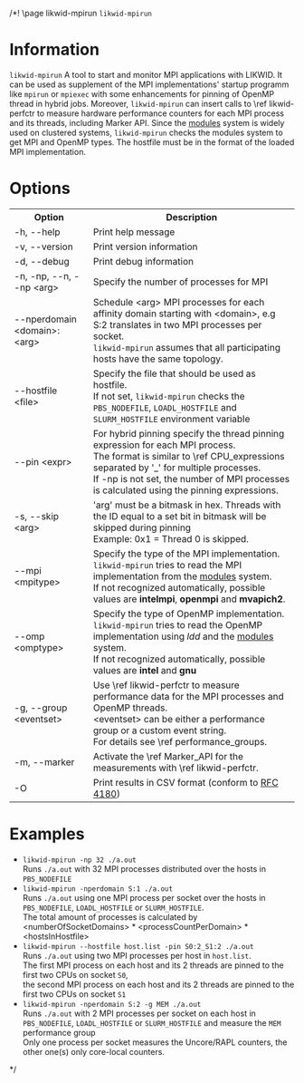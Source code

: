/*! \page likwid-mpirun <CODE>likwid-mpirun</CODE>

<H1>Information</H1>
<CODE>likwid-mpirun</CODE>
A tool to start and monitor MPI applications with LIKWID. It can be used as supplement of the MPI implementations' startup programm like <CODE>mpirun</CODE> or <CODE>mpiexec</CODE> with some enhancements for pinning of OpenMP thread in hybrid jobs. Moreover, <CODE>likwid-mpirun</CODE> can insert calls to \ref likwid-perfctr to measure hardware performance counters for each MPI process and its threads, including Marker API. Since the <A HREF="http://modules.sourceforge.net/">modules</A> system is widely used on clustered systems, <CODE>likwid-mpirun</CODE> checks the modules system to get MPI and OpenMP types. The hostfile must be in the format of the loaded MPI implementation.

<H1>Options</H1>
<TABLE>
<TR>
  <TH>Option</TH>
  <TH>Description</TH>
</TR>
<TR>
  <TD>-h, --help</TD>
  <TD>Print help message</TD>
</TR>
<TR>
  <TD>-v, --version</TD>
  <TD>Print version information</TD>
</TR>
<TR>
  <TD>-d, --debug</TD>
  <TD>Print debug information</TD>
</TR>
<TR>
  <TD>-n, -np, --n, --np &lt;arg&gt;</TD>
  <TD>Specify the number of processes for MPI</TD>
</TR>
<TR>
  <TD>--nperdomain &lt;domain&gt;:&lt;arg&gt;</TD>
  <TD>Schedule &lt;arg&gt; MPI processes for each affinity domain starting with &lt;domain&gt;, e.g S:2 translates in two MPI processes per socket.<BR><CODE>likwid-mpirun</CODE> assumes that all participating hosts have the same topology.</TD>
</TR>
<TR>
  <TD>--hostfile &lt;file&gt;</TD>
  <TD>Specify the file that should be used as hostfile.<BR>If not set, <CODE>likwid-mpirun</CODE> checks the <CODE>PBS_NODEFILE</CODE>, <CODE>LOADL_HOSTFILE</CODE> and <CODE>SLURM_HOSTFILE</CODE> environment variable</TD>
</TR>
<TR>
  <TD>--pin &lt;expr&gt;</TD>
  <TD>For hybrid pinning specify the thread pinning expression for each MPI process.<BR>The format is similar to \ref CPU_expressions separated by '_' for multiple processes.<BR>If -np is not set, the number of MPI processes is calculated using the pinning expressions.</TD>
</TR>
<TR>
  <TD>-s, --skip &lt;arg&gt;</TD>
  <TD>'arg' must be a bitmask in hex. Threads with the ID equal to a set bit in bitmask will be skipped during pinning<BR>Example: 0x1 = Thread 0 is skipped.</TD>
</TR>
<TR>
  <TD>--mpi &lt;mpitype&gt;</TD>
  <TD>Specify the type of the MPI implementation.<BR><CODE>likwid-mpirun</CODE> tries to read the MPI implementation from the <A HREF="http://modules.sourceforge.net/">modules</A> system.<BR>If not recognized automatically, possible values are <B>intelmpi</B>, <B>openmpi</B> and <B>mvapich2</B>.</TD>
</TR>
<TR>
  <TD>--omp &lt;omptype&gt;</TD>
  <TD>Specify the type of OpenMP implementation.<BR><CODE>likwid-mpirun</CODE> tries to read the OpenMP implementation using <I>ldd</I> and the <A HREF="http://modules.sourceforge.net/">modules</A> system.<BR>If not recognized automatically, possible values are <B>intel</B> and <B>gnu</B></TD>
</TR>
<TR>
  <TD>-g, --group &lt;eventset&gt;</TD>
  <TD>Use \ref likwid-perfctr to measure performance data for the MPI processes and OpenMP threads.<BR>&lt;eventset&gt; can be either a performance group or a custom event string.<BR>For details see \ref performance_groups.</TD>
</TR>
<TR>
  <TD>-m, --marker</TD>
  <TD>Activate the \ref Marker_API for the measurements with \ref likwid-perfctr.</TD>
</TR>
<TR>
  <TD>-O</TD>
  <TD>Print results in CSV format (conform to <A HREF="https://tools.ietf.org/html/rfc4180">RFC 4180</A>)</TD>
</TR>
</TABLE>

<H1>Examples</H1>
<UL>
<LI><CODE>likwid-mpirun -np 32 ./a.out</CODE><BR>
Runs <CODE>./a.out</CODE> with 32 MPI processes distributed over the hosts in <CODE>PBS_NODEFILE</CODE>
</LI>
<LI><CODE>likwid-mpirun -nperdomain S:1 ./a.out</CODE><BR>
Runs <CODE>./a.out</CODE> using one MPI process per socket over the hosts in <CODE>PBS_NODEFILE</CODE>, <CODE>LOADL_HOSTFILE</CODE> or <CODE>SLURM_HOSTFILE</CODE>.<BR>The total amount of processes is calculated by &lt;numberOfSocketDomains&gt; * &lt;processCountPerDomain&gt; * &lt;hostsInHostfile&gt;
</LI>
<LI><CODE>likwid-mpirun --hostfile host.list -pin S0:2_S1:2 ./a.out</CODE><BR>
Runs <CODE>./a.out</CODE> using two MPI processes per host in <CODE>host.list</CODE>.<BR>The first MPI process on each host and its 2 threads are pinned to the first two CPUs on socket <CODE>S0</CODE>,<BR>the second MPI process on each host and its 2 threads are pinned to the first two CPUs on socket <CODE>S1</CODE>
</LI>
<LI><CODE>likwid-mpirun -nperdomain S:2 -g MEM ./a.out</CODE><BR>
Runs <CODE>./a.out</CODE> with 2 MPI processes per socket on each host in <CODE>PBS_NODEFILE</CODE>, <CODE>LOADL_HOSTFILE</CODE> or <CODE>SLURM_HOSTFILE</CODE> and measure the <CODE>MEM</CODE> performance group<BR>
Only one process per socket measures the Uncore/RAPL counters, the other one(s) only core-local counters.
</LI>
</UL>
*/
